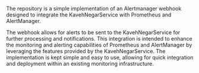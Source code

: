 The repository is a simple implementation of an Alertmanager webhook designed to integrate the KavehNegarService with Prometheus and AlertManager.

The webhook allows for alerts to be sent to the KavehNegarService for further processing and notifications. 
This integration is intended to enhance the monitoring and alerting capabilities of Prometheus and AlertManager by leveraging the features provided by the KavehNegarService. 
The implementation is kept simple and easy to use, allowing for quick integration and deployment within an existing monitoring infrastructure.
